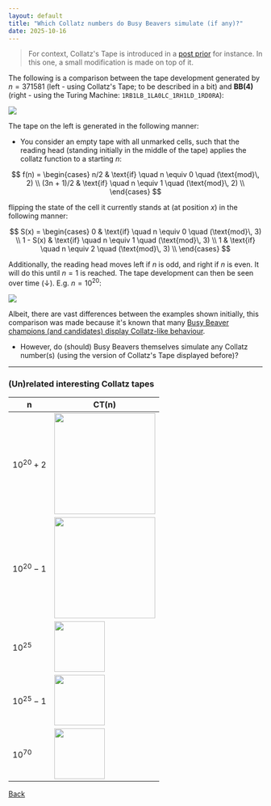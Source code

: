 ```yaml
---
layout: default
title: "Which Collatz numbers do Busy Beavers simulate (if any)?"
date: 2025-10-16
---
```


> For context, Collatz's Tape is introduced in a [post prior](https://gbragafibra.github.io/2025/10/15/collatz_ant10.html) for instance. In this one, a small modification is made on top of it.

The following is a comparison between the tape development generated by $n = 371581$ (left - using Collatz's Tape; to be described in a bit) and $\mathbf{BB(4)}$ (right - using the Turing Machine: `1RB1LB_1LA0LC_1RH1LD_1RD0RA`):

![](/gifs/BB4_col_comparison.png)

The tape on the left is generated in the following manner:

- You consider an empty tape with all unmarked cells, such that the reading head (standing initially in the middle of the tape) applies the collatz function to a starting $n$:

$$
f(n) = \begin{cases}
n/2 & \text{if} \quad n \equiv 0 \quad (\text{mod}\, 2) \\
(3n + 1)/2 & \text{if} \quad n \equiv 1 \quad (\text{mod}\, 2) \\
\end{cases}
$$

flipping the state of the cell it currently stands at (at position $x$) in the following manner:

$$
S(x) = \begin{cases}
0 & \text{if} \quad n \equiv 0 \quad (\text{mod}\, 3) \\
1 - S(x) & \text{if} \quad n \equiv 1 \quad (\text{mod}\, 3) \\
1 & \text{if} \quad n \equiv 2 \quad (\text{mod}\, 3) \\
\end{cases}
$$

Additionally, the reading head moves left if $n$ is odd, and right if $n$ is even. It will do this until $n = 1$ is reached. The tape development can then be seen over time (↓). E.g. $n = 10^{20}$:

![](/gifs/developed_collatz_tape1e20.png)

Albeit, there are vast differences between the examples shown initially, this comparison was made because it's known that many [Busy Beaver champions (and candidates) display Collatz-like behaviour](https://arxiv.org/pdf/0906.3749). 

- However, do (should) Busy Beavers themselves simulate any Collatz number(s) (using the version of Collatz's Tape displayed before)?

---

### (Un)related interesting Collatz tapes 

| n | CT(n) |
|----------|--------|
| $10^{20} + 2$ | <img src="/gifs/developed_collatz_tape1e20+2.png" width="200"> |
| $10^{20} - 1$ | <img src="/gifs/developed_collatz_tape1e20-1.png" width="200"> |
| $10^{25}$ | <img src="/gifs/developed_collatz_tape1e25.png" width="100"> |
| $10^{25} - 1$ | <img src="/gifs/developed_collatz_tape1e25-1.png" width="100"> |
| $10^{70}$ | <img src="/gifs/developed_collatz_tape1e70.png" width="100"> |

[Back](https://gbragafibra.github.io)
